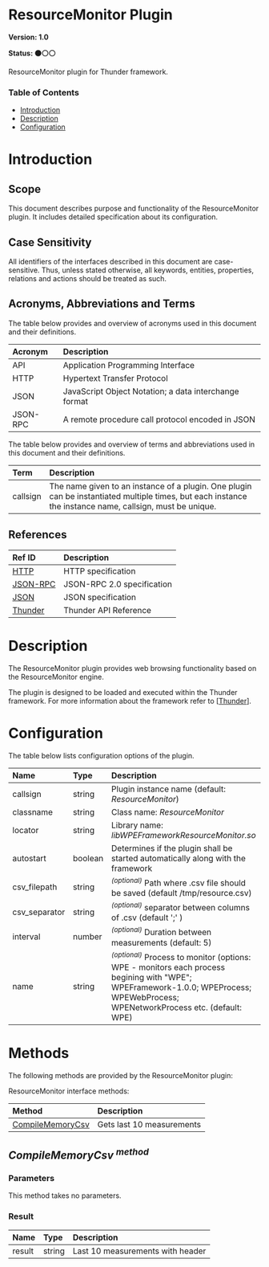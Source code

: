 <!-- Generated automatically, DO NOT EDIT! -->
<a name="head.ResourceMonitor_Plugin"></a>
# ResourceMonitor Plugin

**Version: 1.0**

**Status: :black_circle::white_circle::white_circle:**

ResourceMonitor plugin for Thunder framework.

### Table of Contents

- [Introduction](#head.Introduction)
- [Description](#head.Description)
- [Configuration](#head.Configuration)

<a name="head.Introduction"></a>
# Introduction

<a name="head.Scope"></a>
## Scope

This document describes purpose and functionality of the ResourceMonitor plugin. It includes detailed specification about its configuration.

<a name="head.Case_Sensitivity"></a>
## Case Sensitivity

All identifiers of the interfaces described in this document are case-sensitive. Thus, unless stated otherwise, all keywords, entities, properties, relations and actions should be treated as such.

<a name="head.Acronyms,_Abbreviations_and_Terms"></a>
## Acronyms, Abbreviations and Terms

The table below provides and overview of acronyms used in this document and their definitions.

| Acronym | Description |
| :-------- | :-------- |
| <a name="acronym.API">API</a> | Application Programming Interface |
| <a name="acronym.HTTP">HTTP</a> | Hypertext Transfer Protocol |
| <a name="acronym.JSON">JSON</a> | JavaScript Object Notation; a data interchange format |
| <a name="acronym.JSON-RPC">JSON-RPC</a> | A remote procedure call protocol encoded in JSON |

The table below provides and overview of terms and abbreviations used in this document and their definitions.

| Term | Description |
| :-------- | :-------- |
| <a name="term.callsign">callsign</a> | The name given to an instance of a plugin. One plugin can be instantiated multiple times, but each instance the instance name, callsign, must be unique. |

<a name="head.References"></a>
## References

| Ref ID | Description |
| :-------- | :-------- |
| <a name="ref.HTTP">[HTTP](http://www.w3.org/Protocols)</a> | HTTP specification |
| <a name="ref.JSON-RPC">[JSON-RPC](https://www.jsonrpc.org/specification)</a> | JSON-RPC 2.0 specification |
| <a name="ref.JSON">[JSON](http://www.json.org/)</a> | JSON specification |
| <a name="ref.Thunder">[Thunder](https://github.com/WebPlatformForEmbedded/Thunder/blob/master/doc/WPE%20-%20API%20-%20WPEFramework.docx)</a> | Thunder API Reference |

<a name="head.Description"></a>
# Description

The ResourceMonitor plugin provides web browsing functionality based on the ResourceMonitor engine.

The plugin is designed to be loaded and executed within the Thunder framework. For more information about the framework refer to [[Thunder](#ref.Thunder)].

<a name="head.Configuration"></a>
# Configuration

The table below lists configuration options of the plugin.

| Name | Type | Description |
| :-------- | :-------- | :-------- |
| callsign | string | Plugin instance name (default: *ResourceMonitor*) |
| classname | string | Class name: *ResourceMonitor* |
| locator | string | Library name: *libWPEFrameworkResourceMonitor.so* |
| autostart | boolean | Determines if the plugin shall be started automatically along with the framework |
| csv_filepath | string |<sup>*(optional)*</sup> Path where .csv file should be saved (default /tmp/resource.csv) |
| csv_separator | string |<sup>*(optional)*</sup> separator between columns of .csv (default ';' )|
| interval | number | <sup>*(optional)*</sup> Duration between measurements (default: 5) |
|name | string | <sup>*(optional)*</sup> Process to monitor (options: WPE - monitors each process begining with "WPE"; WPEFramework-1.0.0; WPEProcess; WPEWebProcess; WPENetworkProcess etc. (default: WPE)

# Methods

The following methods are provided by the ResourceMonitor plugin:

ResourceMonitor interface methods:

| Method | Description |
| :-------- | :-------- |
| [CompileMemoryCsv](#method.compilememorycsv) | Gets last 10 measurements|


<a name="method.compilememorycsv"></a>
## *CompileMemoryCsv <sup>method</sup>*

### Parameters

This method takes no parameters.

### Result

| Name | Type | Description |
| :-------- | :-------- | :-------- |
| result| string | Last 10 measurements with header|

